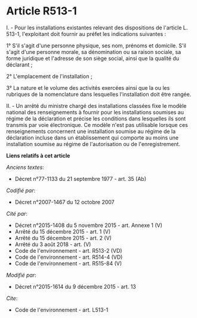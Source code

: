 # Article R513-1

I. - Pour les installations existantes relevant des dispositions de l'article L. 513-1, l'exploitant doit fournir au préfet
les indications suivantes : 

1° S'il s'agit d'une personne physique, ses nom, prénoms et domicile. S'il s'agit d'une personne morale, sa dénomination ou
sa raison sociale, sa forme juridique et l'adresse de son siège social, ainsi que la qualité du déclarant ; 

2° L'emplacement de l'installation ; 

3° La nature et le volume des activités exercées ainsi que la ou les rubriques de la nomenclature dans lesquelles
l'installation doit être rangée.

II. - Un arrêté du ministre chargé des installations classées fixe le modèle national des renseignements à fournir pour les
installations soumises au régime de la déclaration et précise les conditions dans lesquelles ils sont transmis par voie
électronique. Ce modèle n'est pas utilisable lorsque ces renseignements concernent une installation soumise au régime de la
déclaration incluse dans un établissement qui comporte au moins une installation soumise au régime de l'autorisation ou de
l'enregistrement.

**Liens relatifs à cet article**

_Anciens textes_:

  - Décret n°77-1133 du 21 septembre 1977 - art. 35 (Ab)

_Codifié par_:

  - Décret n°2007-1467 du 12 octobre 2007

_Cité par_:

  - Décret n°2015-1408 du 5 novembre 2015 - art. Annexe 1 (V)
  - Arrêté du 15 décembre 2015 - art. 1 (V)
  - Arrêté du 15 décembre 2015 - art. 2 (V)
  - Arrêté du 3 août 2018 - art. (V)
  - Code de l'environnement - art. R513-2 (VD)
  - Code de l'environnement - art. R514-4 (VD)
  - Code de l'environnement - art. R515-84 (V)

_Modifié par_:

  - Décret n°2015-1614 du 9 décembre 2015 - art. 13

_Cite_:

  - Code de l'environnement - art. L513-1
